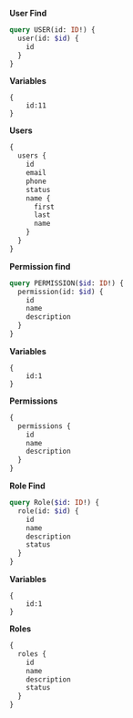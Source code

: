 **User Find**

```graphql
query USER(id: ID!) {
  user(id: $id) {
    id
  }
}
```

**Variables**

```shell
{
    id:11
}
```

**Users**

```graphql
{
  users {
    id
    email
    phone
    status
    name {
      first
      last
      name
    }
  }
}
```

**Permission find**

```graphql
query PERMISSION($id: ID!) {
  permission(id: $id) {
    id
    name
    description
  }
}
```

**Variables**

```shell
{
    id:1
}
```

**Permissions**

```graphql
{
  permissions {
    id
    name
    description
  }
}
```

**Role Find**

```graphql
query Role($id: ID!) {
  role(id: $id) {
    id
    name
    description
    status
  }
}
```

**Variables**

```shell
{
    id:1
}
```

**Roles**

```graphql
{
  roles {
    id
    name
    description
    status
  }
}
```
